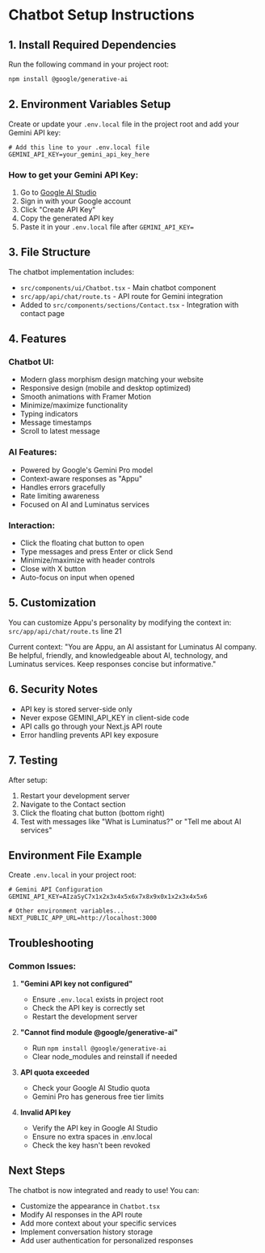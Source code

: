 # Chatbot Setup Instructions

## 1. Install Required Dependencies

Run the following command in your project root:

```bash
npm install @google/generative-ai
```

## 2. Environment Variables Setup

Create or update your `.env.local` file in the project root and add your Gemini API key:

```env
# Add this line to your .env.local file
GEMINI_API_KEY=your_gemini_api_key_here
```

### How to get your Gemini API Key:

1. Go to [Google AI Studio](https://makersuite.google.com/app/apikey)
2. Sign in with your Google account
3. Click "Create API Key"
4. Copy the generated API key
5. Paste it in your `.env.local` file after `GEMINI_API_KEY=`

## 3. File Structure

The chatbot implementation includes:

- `src/components/ui/Chatbot.tsx` - Main chatbot component
- `src/app/api/chat/route.ts` - API route for Gemini integration
- Added to `src/components/sections/Contact.tsx` - Integration with contact page

## 4. Features

### Chatbot UI:
- Modern glass morphism design matching your website
- Responsive design (mobile and desktop optimized)
- Smooth animations with Framer Motion
- Minimize/maximize functionality
- Typing indicators
- Message timestamps
- Scroll to latest message

### AI Features:
- Powered by Google's Gemini Pro model
- Context-aware responses as "Appu" 
- Handles errors gracefully
- Rate limiting awareness
- Focused on AI and Luminatus services

### Interaction:
- Click the floating chat button to open
- Type messages and press Enter or click Send
- Minimize/maximize with header controls
- Close with X button
- Auto-focus on input when opened

## 5. Customization

You can customize Appu's personality by modifying the context in:
`src/app/api/chat/route.ts` line 21

Current context: "You are Appu, an AI assistant for Luminatus AI company. Be helpful, friendly, and knowledgeable about AI, technology, and Luminatus services. Keep responses concise but informative."

## 6. Security Notes

- API key is stored server-side only
- Never expose GEMINI_API_KEY in client-side code
- API calls go through your Next.js API route
- Error handling prevents API key exposure

## 7. Testing

After setup:
1. Restart your development server
2. Navigate to the Contact section
3. Click the floating chat button (bottom right)
4. Test with messages like "What is Luminatus?" or "Tell me about AI services"

## Environment File Example

Create `.env.local` in your project root:

```env
# Gemini API Configuration
GEMINI_API_KEY=AIzaSyC7x1x2x3x4x5x6x7x8x9x0x1x2x3x4x5x6

# Other environment variables...
NEXT_PUBLIC_APP_URL=http://localhost:3000
```

## Troubleshooting

### Common Issues:

1. **"Gemini API key not configured"**
   - Ensure `.env.local` exists in project root
   - Check the API key is correctly set
   - Restart the development server

2. **"Cannot find module @google/generative-ai"**
   - Run `npm install @google/generative-ai`
   - Clear node_modules and reinstall if needed

3. **API quota exceeded**
   - Check your Google AI Studio quota
   - Gemini Pro has generous free tier limits

4. **Invalid API key**
   - Verify the API key in Google AI Studio
   - Ensure no extra spaces in .env.local
   - Check the key hasn't been revoked

## Next Steps

The chatbot is now integrated and ready to use! You can:
- Customize the appearance in `Chatbot.tsx`
- Modify AI responses in the API route
- Add more context about your specific services
- Implement conversation history storage
- Add user authentication for personalized responses
